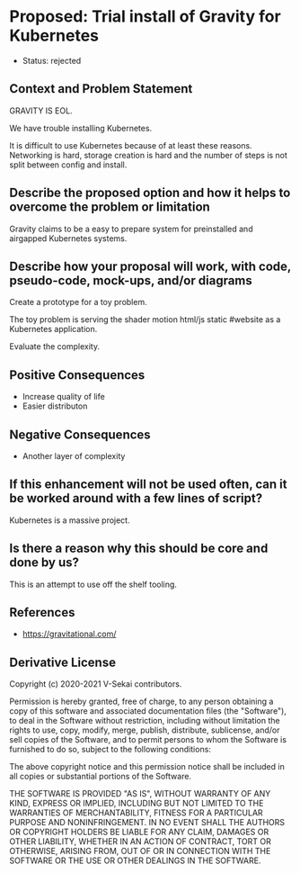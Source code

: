 # Proposed: Trial install of Gravity for Kubernetes

- Status: rejected

## Context and Problem Statement

GRAVITY IS EOL.

We have trouble installing Kubernetes.

It is difficult to use Kubernetes because of at least these reasons. Networking is hard, storage creation is hard and the number of steps is not split between config and install.

## Describe the proposed option and how it helps to overcome the problem or limitation

Gravity claims to be a easy to prepare system for preinstalled and airgapped Kubernetes systems.

## Describe how your proposal will work, with code, pseudo-code, mock-ups, and/or diagrams

Create a prototype for a toy problem.

The toy problem is serving the shader motion html/js static #website as a Kubernetes application.

Evaluate the complexity.

## Positive Consequences <!-- optional -->

- Increase quality of life
- Easier distributon

## Negative Consequences <!-- optional -->

- Another layer of complexity

## If this enhancement will not be used often, can it be worked around with a few lines of script?

Kubernetes is a massive project.

## Is there a reason why this should be core and done by us?

This is an attempt to use off the shelf tooling.

## References <!-- optional -->

- https://gravitational.com/

## Derivative License

Copyright (c) 2020-2021 V-Sekai contributors.

Permission is hereby granted, free of charge, to any person obtaining a copy
of this software and associated documentation files (the "Software"), to deal
in the Software without restriction, including without limitation the rights
to use, copy, modify, merge, publish, distribute, sublicense, and/or sell
copies of the Software, and to permit persons to whom the Software is
furnished to do so, subject to the following conditions:

The above copyright notice and this permission notice shall be included in all
copies or substantial portions of the Software.

THE SOFTWARE IS PROVIDED "AS IS", WITHOUT WARRANTY OF ANY KIND, EXPRESS OR
IMPLIED, INCLUDING BUT NOT LIMITED TO THE WARRANTIES OF MERCHANTABILITY,
FITNESS FOR A PARTICULAR PURPOSE AND NONINFRINGEMENT. IN NO EVENT SHALL THE
AUTHORS OR COPYRIGHT HOLDERS BE LIABLE FOR ANY CLAIM, DAMAGES OR OTHER
LIABILITY, WHETHER IN AN ACTION OF CONTRACT, TORT OR OTHERWISE, ARISING FROM,
OUT OF OR IN CONNECTION WITH THE SOFTWARE OR THE USE OR OTHER DEALINGS IN THE
SOFTWARE.
